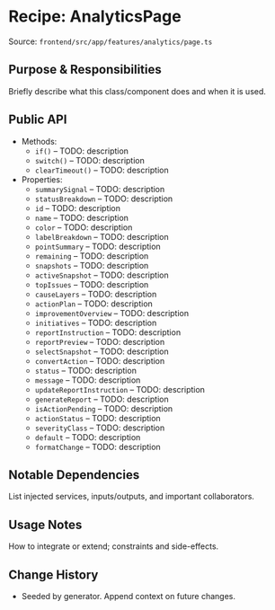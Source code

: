 # Recipe: AnalyticsPage

Source: `frontend/src/app/features/analytics/page.ts`

## Purpose & Responsibilities
Briefly describe what this class/component does and when it is used.

## Public API
- Methods:
  - `if()` – TODO: description
  - `switch()` – TODO: description
  - `clearTimeout()` – TODO: description
- Properties:
  - `summarySignal` – TODO: description
  - `statusBreakdown` – TODO: description
  - `id` – TODO: description
  - `name` – TODO: description
  - `color` – TODO: description
  - `labelBreakdown` – TODO: description
  - `pointSummary` – TODO: description
  - `remaining` – TODO: description
  - `snapshots` – TODO: description
  - `activeSnapshot` – TODO: description
  - `topIssues` – TODO: description
  - `causeLayers` – TODO: description
  - `actionPlan` – TODO: description
  - `improvementOverview` – TODO: description
  - `initiatives` – TODO: description
  - `reportInstruction` – TODO: description
  - `reportPreview` – TODO: description
  - `selectSnapshot` – TODO: description
  - `convertAction` – TODO: description
  - `status` – TODO: description
  - `message` – TODO: description
  - `updateReportInstruction` – TODO: description
  - `generateReport` – TODO: description
  - `isActionPending` – TODO: description
  - `actionStatus` – TODO: description
  - `severityClass` – TODO: description
  - `default` – TODO: description
  - `formatChange` – TODO: description

## Notable Dependencies
List injected services, inputs/outputs, and important collaborators.

## Usage Notes
How to integrate or extend; constraints and side-effects.

## Change History
- Seeded by generator. Append context on future changes.
